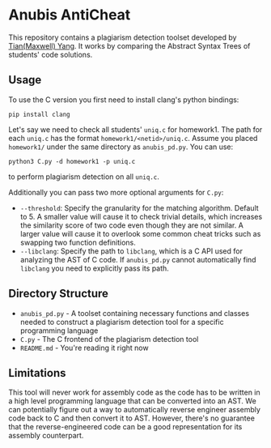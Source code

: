 # Anubis AntiCheat

This repository contains a plagiarism detection toolset developed by [Tian(Maxwell) Yang](https://github.com/AlpacaMax). It works by comparing the Abstract Syntax Trees of students' code solutions.

## Usage
To use the C version you first need to install clang's python bindings:

```
pip install clang
```

Let's say we need to check all students' `uniq.c` for homework1. The path for each `uniq.c` has the format `homework1/<netid>/uniq.c`. Assume you placed `homework1/` under the same directory as `anubis_pd.py`. You can use:
```
python3 C.py -d homework1 -p uniq.c
```
to perform plagiarism detection on all `uniq.c`.

Additionally you can pass two more optional arguments for `C.py`:
- `--threshold`: Specify the granularity for the matching algorithm. Default to 5. A smaller value will cause it to check trivial details, which increases the similarity score of two code even though they are not similar. A larger value will cause it to overlook some common cheat tricks such as swapping two function definitions.
- `--libclang`: Specify the path to `libclang`, which is a C API used for analyzing the AST of C code. If `anubis_pd.py` cannot automatically find `libclang` you need to explicitly pass its path.
  
## Directory Structure
- `anubis_pd.py` - A toolset containing necessary functions and classes needed to construct a plagiarism detection tool for a specific programming language
- `C.py` - The C frontend of the plagiarism detection tool
- `README.md` - You're reading it right now

## Limitations
This tool will never work for assembly code as the code has to be written in a high level programming language that can be converted into an AST. We can potentially figure out a way to automatically reverse engineer assembly code back to C and then convert it to AST. However, there's no guarantee that the reverse-engineered code can be a good representation for its assembly counterpart.
